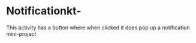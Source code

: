 # Notificationkt-
This activity has a button where when clicked it does pop up a notification
mini-project
